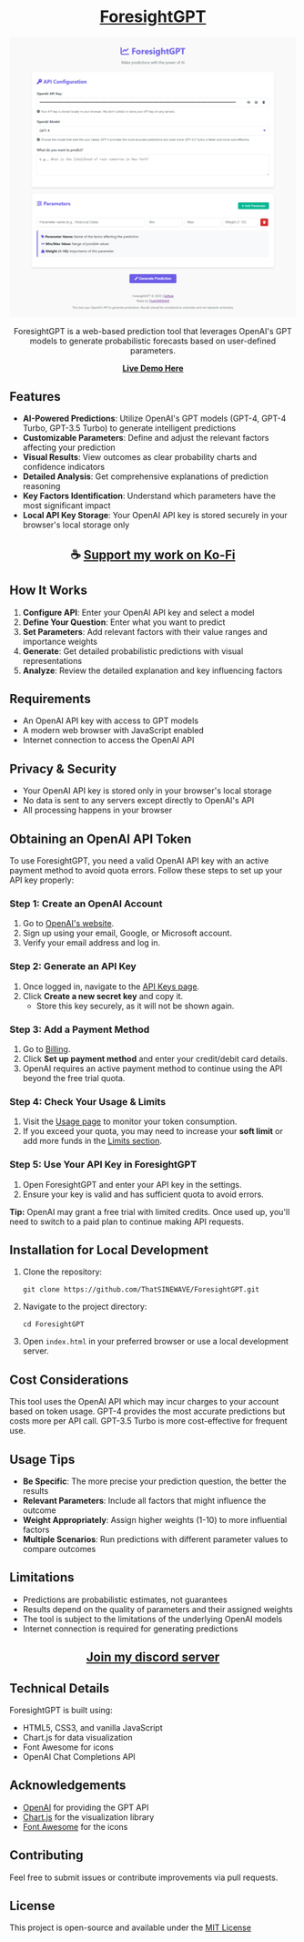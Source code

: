<div align="center">

# [ForesightGPT](https://thatsinewave.github.io/ForesightGPT)

![Banner](https://raw.githubusercontent.com/ThatSINEWAVE/ForesightGPT/refs/heads/main/.github/SCREENSHOTS/ForesightGPT.png)

ForesightGPT is a web-based prediction tool that leverages OpenAI's GPT models to generate probabilistic forecasts based on user-defined parameters.

**[Live Demo Here](https://thatsinewave.github.io/ForesightGPT)**

</div>

## Features

- **AI-Powered Predictions**: Utilize OpenAI's GPT models (GPT-4, GPT-4 Turbo, GPT-3.5 Turbo) to generate intelligent predictions
- **Customizable Parameters**: Define and adjust the relevant factors affecting your prediction
- **Visual Results**: View outcomes as clear probability charts and confidence indicators
- **Detailed Analysis**: Get comprehensive explanations of prediction reasoning
- **Key Factors Identification**: Understand which parameters have the most significant impact
- **Local API Key Storage**: Your OpenAI API key is stored securely in your browser's local storage only

<div align="center">

## ☕ [Support my work on Ko-Fi](https://ko-fi.com/thatsinewave)

</div>

## How It Works

1. **Configure API**: Enter your OpenAI API key and select a model
2. **Define Your Question**: Enter what you want to predict
3. **Set Parameters**: Add relevant factors with their value ranges and importance weights
4. **Generate**: Get detailed probabilistic predictions with visual representations
5. **Analyze**: Review the detailed explanation and key influencing factors

## Requirements

- An OpenAI API key with access to GPT models
- A modern web browser with JavaScript enabled
- Internet connection to access the OpenAI API

## Privacy & Security

- Your OpenAI API key is stored only in your browser's local storage
- No data is sent to any servers except directly to OpenAI's API
- All processing happens in your browser

## Obtaining an OpenAI API Token

To use ForesightGPT, you need a valid OpenAI API key with an active payment method to avoid quota errors. Follow these steps to set up your API key properly:

### Step 1: Create an OpenAI Account

1. Go to [OpenAI's website](https://platform.openai.com/signup).
2. Sign up using your email, Google, or Microsoft account.
3. Verify your email address and log in.

### Step 2: Generate an API Key

1. Once logged in, navigate to the [API Keys page](https://platform.openai.com/api-keys).
2. Click **Create a new secret key** and copy it.
   - Store this key securely, as it will not be shown again.

### Step 3: Add a Payment Method

1. Go to [Billing](https://platform.openai.com/account/billing).
2. Click **Set up payment method** and enter your credit/debit card details.
3. OpenAI requires an active payment method to continue using the API beyond the free trial quota.

### Step 4: Check Your Usage & Limits

1. Visit the [Usage page](https://platform.openai.com/account/usage) to monitor your token consumption.
2. If you exceed your quota, you may need to increase your **soft limit** or add more funds in the [Limits section](https://platform.openai.com/account/billing/limits).

### Step 5: Use Your API Key in ForesightGPT

1. Open ForesightGPT and enter your API key in the settings.
2. Ensure your key is valid and has sufficient quota to avoid errors.

**Tip:** OpenAI may grant a free trial with limited credits. Once used up, you'll need to switch to a paid plan to continue making API requests.

## Installation for Local Development

1. Clone the repository:
   ```
   git clone https://github.com/ThatSINEWAVE/ForesightGPT.git
   ```

2. Navigate to the project directory:
   ```
   cd ForesightGPT
   ```

3. Open `index.html` in your preferred browser or use a local development server.

## Cost Considerations

This tool uses the OpenAI API which may incur charges to your account based on token usage. GPT-4 provides the most accurate predictions but costs more per API call. GPT-3.5 Turbo is more cost-effective for frequent use.

## Usage Tips

- **Be Specific**: The more precise your prediction question, the better the results
- **Relevant Parameters**: Include all factors that might influence the outcome
- **Weight Appropriately**: Assign higher weights (1-10) to more influential factors
- **Multiple Scenarios**: Run predictions with different parameter values to compare outcomes

## Limitations

- Predictions are probabilistic estimates, not guarantees
- Results depend on the quality of parameters and their assigned weights
- The tool is subject to the limitations of the underlying OpenAI models
- Internet connection is required for generating predictions

<div align="center">

## [Join my discord server](https://discord.gg/2nHHHBWNDw)

</div>

## Technical Details

ForesightGPT is built using:
- HTML5, CSS3, and vanilla JavaScript
- Chart.js for data visualization
- Font Awesome for icons
- OpenAI Chat Completions API

## Acknowledgements

- [OpenAI](https://openai.com/) for providing the GPT API
- [Chart.js](https://www.chartjs.org/) for the visualization library
- [Font Awesome](https://fontawesome.com/) for the icons

## Contributing

Feel free to submit issues or contribute improvements via pull requests.

## License

This project is open-source and available under the [MIT License](LICENSE)